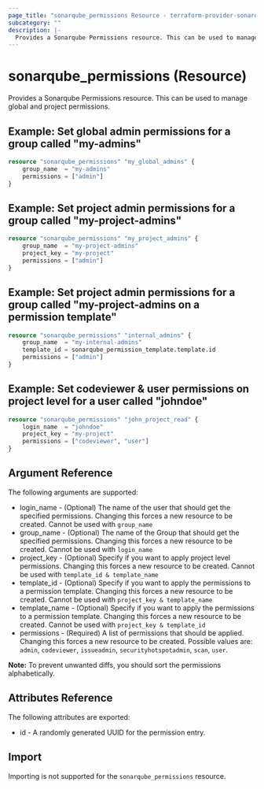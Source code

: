 ```yaml
---
page_title: "sonarqube_permissions Resource - terraform-provider-sonarqube"
subcategory: ""
description: |-
  Provides a Sonarqube Permissions resource. This can be used to manage global and project permissions.
---
```


# sonarqube_permissions (Resource)

Provides a Sonarqube Permissions resource. This can be used to manage global and project permissions.

## Example: Set global admin permissions for a group called "my-admins"

```terraform
resource "sonarqube_permissions" "my_global_admins" {
    group_name  = "my-admins"
    permissions = ["admin"]
}
```

## Example: Set project admin permissions for a group called "my-project-admins"

```terraform
resource "sonarqube_permissions" "my_project_admins" {
    group_name  = "my-project-admins"
    project_key = "my-project"
    permissions = ["admin"]
}
```

## Example: Set project admin permissions for a group called "my-project-admins on a permission template"

```terraform
resource "sonarqube_permissions" "internal_admins" {
    group_name  = "my-internal-admins"
    template_id = sonarqube_permission_template.template.id
    permissions = ["admin"]
}
```

## Example: Set codeviewer & user permissions on project level for a user called "johndoe"

```terraform
resource "sonarqube_permissions" "john_project_read" {
    login_name  = "johndoe"
    project_key = "my-project"
    permissions = ["codeviewer", "user"]
}
```

## Argument Reference

The following arguments are supported:

- login_name - (Optional) The name of the user that should get the specified permissions. Changing this forces a new resource to be created. Cannot be used with `group_name`
- group_name - (Optional) The name of the Group that should get the specified permissions. Changing this forces a new resource to be created. Cannot be used with `login_name`
- project_key - (Optional) Specify if you want to apply project level permissions. Changing this forces a new resource to be created. Cannot be used with `template_id & template_name`
- template_id - (Optional) Specify if you want to apply the permissions to a permission template. Changing this forces a new resource to be created. Cannot be used with `project_key & template_name`
- template_name - (Optional) Specify if you want to apply the permissions to a permission template. Changing this forces a new resource to be created. Cannot be used with `project_key & template_id`
- permissions - (Required) A list of permissions that should be applied. Changing this forces a new resource to be created. Possible values are: `admin`, `codeviewer`, `issueadmin`, `securityhotspotadmin`, `scan`, `user`.

**Note:** To prevent unwanted diffs, you should sort the permissions alphabetically.

## Attributes Reference

The following attributes are exported:

- id - A randomly generated UUID for the permission entry.

## Import

Importing is not supported for the `sonarqube_permissions` resource.
